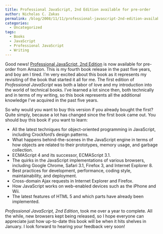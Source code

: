 ```yaml
---
title: Professional JavaScript, 2nd Edition available for pre-order
author: Nicholas C. Zakas
permalink: /blog/2008/11/11/professional-javascript-2nd-edition-available-for-pre-order/
categories:
  - Uncategorized
tags:
  - Books
  - JavaScript
  - Professional JavaScript
  - Writing
---
```

Good news! [Professional JavaScript, 2nd Edition][1] is now available for pre-order from Amazon. This is my fourth book release in the past five years, and boy am I tired. I&#8217;m very excited about this book as it represents my revisiting of the book that started it all for me. The first edition of <cite>Professional JavaScript</cite> was both a labor of love and my introduction into the world of technical books. I&#8217;ve learned a lot since then, both technically and in terms of my writing, so this book represents all the additional knowledge I&#8217;ve acquired in the past five years.

So why would you want to buy this version if you already bought the first? Quite simply, because a lot has changed since the first book came out. You should buy this book if you want to learn:

  * All the latest techniques for object-oriented programming in JavaScript, including Crockford&#8217;s design patterns.
  * What happens behind-the-scenes in the JavaScript engine in terms of how objects are related to their prototypes, memory usage, and garbage collection.
  * ECMAScript 4 and its successor, ECMAScript 3.1.
  * The quirks in the JavaScript implementations of various browsers, including Google Chrome, Safari 3.1, Firefox 3, and Internet Explorer 8.
  * Best practices for development, performance, coding style, maintainability, and deployment.
  * Cross-domain Ajax requests in Internet Explorer and Firefox.
  * How JavaScript works on web-enabled devices such as the iPhone and Wii.
  * The latest features of HTML 5 and which parts have already been implemented.

<cite>Professional JavaScript, 2nd Edition</cite>, took me over a year to complete. All the while, new browsers kept being released, so I hope everyone can appreciate just how up-to-date this book will be when it hits shelves in January. I look forward to hearing your feedback very soon!

 [1]: http://www.amazon.com/gp/product/047022780X?ie=UTF8&tag=nczonline-20&linkCode=as2&camp=1789&creative=390957&creativeASIN=047022780X

